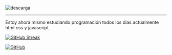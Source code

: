 ![descarga](https://github.com/user-attachments/assets/cea3a62a-c921-49a0-a21b-2f46e9db7e57)

---

Estoy ahora mismo estudiando programación todos los dias actualmente html css y javascript  

[![GitHub Streak](https://github-readme-streak-stats.herokuapp.com?user=AlvaroMendezGarcia)](https://git.io/streak-stats)

<a href='' target="_blank"><img alt='GitHub' src='https://img.shields.io/badge/github-100000?style=for-the-badge&logo=GitHub&logoColor=white&labelColor=black&color=black'/></a>
